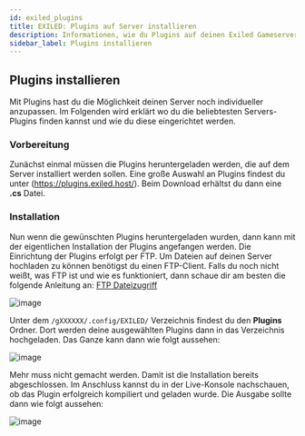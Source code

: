 ```yaml
---
id: exiled_plugins
title: EXILED: Plugins auf Server installieren
description: Informationen, wie du Plugins auf deinen Exiled Gameserver von ZAP-Hosting installieren kannst - ZAP-Hosting.com Dokumentationen
sidebar_label: Plugins installieren
---
```



## Plugins installieren

Mit Plugins hast du die Möglichkeit deinen Server noch individueller anzupassen. Im Folgenden wird erklärt wo du die beliebtesten Servers-Plugins finden kannst und wie du diese eingerichtet werden. 



### Vorbereitung

Zunächst einmal müssen die Plugins heruntergeladen werden, die auf dem Server installiert werden sollen. Eine große Auswahl an Plugins findest du unter (https://plugins.exiled.host/). Beim Download erhältst du dann eine **.cs** Datei. 

### Installation

Nun wenn die gewünschten Plugins heruntergeladen wurden, dann kann mit der eigentlichen Installation der Plugins angefangen werden. Die Einrichtung der Plugins erfolgt per FTP. Um Dateien auf deinen Server hochladen zu können benötigst du einen FTP-Client. Falls du noch nicht weißt, was FTP ist und wie es funktioniert, dann schaue dir am besten die folgende Anleitung an: [FTP Dateizugriff](https://zap-hosting.com/guides/docs/de/gameserver_ftpaccess/)

![image](https://user-images.githubusercontent.com/26007280/189888621-6734b077-2cc4-4dab-ad6e-a243d7815267.png)

Unter dem ``/gXXXXXX/.config/EXILED/`` Verzeichnis findest du den **Plugins** Ordner. Dort werden deine ausgewählten Plugins dann in das Verzeichnis hochgeladen. Das Ganze kann dann wie folgt aussehen:

![image](https://user-images.githubusercontent.com/26007280/189888652-4c31e683-4185-4bdf-af69-7b4c73f0c027.png)

Mehr muss nicht gemacht werden. Damit ist die Installation bereits abgeschlossen. Im Anschluss kannst du in der Live-Konsole nachschauen, ob das Plugin erfolgreich kompiliert und geladen wurde. Die Ausgabe sollte dann wie folgt aussehen:

![image](https://user-images.githubusercontent.com/26007280/189888682-4fd26a7d-170a-447f-8b05-99253becf5ad.png)

